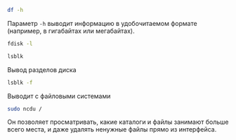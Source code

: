 ```sh
df -h
```

Параметр `-h` выводит информацию в удобочитаемом формате (например, в гигабайтах или мегабайтах).

```sh
fdisk -l
```

```sh
lsblk
```
Вывод разделов диска

```sh
lsblk -f
```
Выводит с файловыми системами

```sh
sudo ncdu /
```
Он позволяет просматривать, какие каталоги и файлы занимают больше всего места, и даже удалять ненужные файлы прямо из интерфейса.